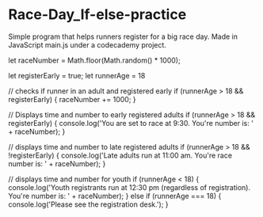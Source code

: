 # Race-Day_If-else-practice
Simple program that helps runners register for a big race day. Made in JavaScript main.js under a codecademy project.

let raceNumber = Math.floor(Math.random() * 1000);

let registerEarly = true;
let runnerAge = 18

// checks if runner in an adult and registered early
if (runnerAge > 18 && registerEarly) {
  raceNumber += 1000;
}

// Displays time and number to early registered adults
if (runnerAge > 18 && registerEarly) {
  console.log('You are set to race at 9:30. You\'re number is: ' + raceNumber);
}

// displays time and number to late registered adults
if (runnerAge > 18 && !registerEarly) {
  console.log('Late adults run at 11:00 am. You\'re race number is: ' + raceNumber);
} 

// displays time and number for youth
if (runnerAge < 18) {
  console.log('Youth registrants run at 12:30 pm (regardless of registration). You\'re number is: ' + raceNumber);
} else if (runnerAge === 18) {
  console.log('Please see the registration desk.');
}
